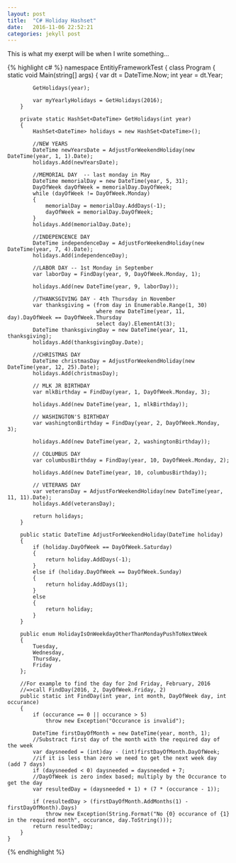 ```yaml
---
layout: post
title:  "C# Holiday Hashset"
date:   2016-11-06 22:52:21
categories: jekyll post
---
```


This is what my exerpt will be when I write something...




{% highlight c# %}
namespace EntitiyFrameworkTest
{
    class Program
    {
        static void Main(string[] args)
        {
            var dt = DateTime.Now;
            int year = dt.Year;

            GetHolidays(year);

            var myYearlyHolidays = GetHolidays(2016);
        }

        private static HashSet<DateTime> GetHolidays(int year)
        {
            HashSet<DateTime> holidays = new HashSet<DateTime>();

            //NEW YEARS 
            DateTime newYearsDate = AdjustForWeekendHoliday(new DateTime(year, 1, 1).Date);
            holidays.Add(newYearsDate);

            //MEMORIAL DAY  -- last monday in May 
            DateTime memorialDay = new DateTime(year, 5, 31);
            DayOfWeek dayOfWeek = memorialDay.DayOfWeek;
            while (dayOfWeek != DayOfWeek.Monday)
            {
                memorialDay = memorialDay.AddDays(-1);
                dayOfWeek = memorialDay.DayOfWeek;
            }
            holidays.Add(memorialDay.Date);

            //INDEPENCENCE DAY 
            DateTime independenceDay = AdjustForWeekendHoliday(new DateTime(year, 7, 4).Date);
            holidays.Add(independenceDay);

            //LABOR DAY -- 1st Monday in September 
            var laborDay = FindDay(year, 9, DayOfWeek.Monday, 1);

            holidays.Add(new DateTime(year, 9, laborDay));

            //THANKSGIVING DAY - 4th Thursday in November 
            var thanksgiving = (from day in Enumerable.Range(1, 30)
                                where new DateTime(year, 11, day).DayOfWeek == DayOfWeek.Thursday
                                select day).ElementAt(3);
            DateTime thanksgivingDay = new DateTime(year, 11, thanksgiving);
            holidays.Add(thanksgivingDay.Date);

            //CHRISTMAS DAY
            DateTime christmasDay = AdjustForWeekendHoliday(new DateTime(year, 12, 25).Date);
            holidays.Add(christmasDay);

            // MLK JR BIRTHDAY
            var mlkBirthday = FindDay(year, 1, DayOfWeek.Monday, 3);

            holidays.Add(new DateTime(year, 1, mlkBirthday));

            // WASHINGTON'S BIRTHDAY
            var washingtonBirthday = FindDay(year, 2, DayOfWeek.Monday, 3);

            holidays.Add(new DateTime(year, 2, washingtonBirthday));

            // COLUMBUS DAY
            var columbusBirthday = FindDay(year, 10, DayOfWeek.Monday, 2);

            holidays.Add(new DateTime(year, 10, columbusBirthday));

            // VETERANS DAY
            var veteransDay = AdjustForWeekendHoliday(new DateTime(year, 11, 11).Date);
            holidays.Add(veteransDay);

            return holidays;
        }

        public static DateTime AdjustForWeekendHoliday(DateTime holiday)
        {
            if (holiday.DayOfWeek == DayOfWeek.Saturday)
            {
                return holiday.AddDays(-1);
            }
            else if (holiday.DayOfWeek == DayOfWeek.Sunday)
            {
                return holiday.AddDays(1);
            }
            else
            {
                return holiday;
            }
        }

        public enum HolidayIsOnWeekdayOtherThanMondayPushToNextWeek
        {
            Tuesday,
            Wednesday,
            Thursday,
            Friday
        };

        //For example to find the day for 2nd Friday, February, 2016
        //=>call FindDay(2016, 2, DayOfWeek.Friday, 2)
        public static int FindDay(int year, int month, DayOfWeek day, int occurance)
        {
            if (occurance == 0 || occurance > 5)
                throw new Exception("Occurance is invalid");

            DateTime firstDayOfMonth = new DateTime(year, month, 1);
            //Substract first day of the month with the required day of the week 
            var daysneeded = (int)day - (int)firstDayOfMonth.DayOfWeek;
            //if it is less than zero we need to get the next week day (add 7 days)
            if (daysneeded < 0) daysneeded = daysneeded + 7;
            //DayOfWeek is zero index based; multiply by the Occurance to get the day
            var resultedDay = (daysneeded + 1) + (7 * (occurance - 1));

            if (resultedDay > (firstDayOfMonth.AddMonths(1) - firstDayOfMonth).Days)
                throw new Exception(String.Format("No {0} occurance of {1} in the required month", occurance, day.ToString()));
            return resultedDay;
        }
    }
{% endhighlight %}
